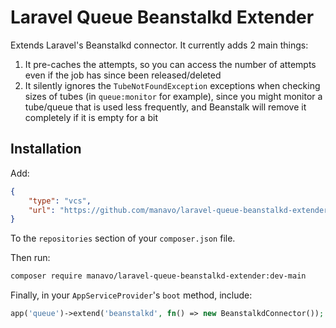 # Laravel Queue Beanstalkd Extender

Extends Laravel's Beanstalkd connector. It currently adds 2 main things:

1. It pre-caches the attempts, so you can access the number of attempts even if the job has since been released/deleted
2. It silently ignores the `TubeNotFoundException` exceptions when checking sizes of tubes (in `queue:monitor` for example), since you might monitor a tube/queue that is used less frequently, and Beanstalk will remove it completely if it is empty for a bit

## Installation

Add:

```json
{
    "type": "vcs",
    "url": "https://github.com/manavo/laravel-queue-beanstalkd-extender.git"
}
```

To the `repositories` section of your `composer.json` file.

Then run:

```bash
composer require manavo/laravel-queue-beanstalkd-extender:dev-main
```

Finally, in your `AppServiceProvider`'s `boot` method, include:

```php
app('queue')->extend('beanstalkd', fn() => new BeanstalkdConnector());
```